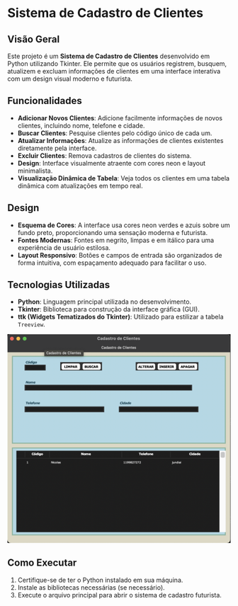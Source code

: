 # Sistema de Cadastro de Clientes

## Visão Geral

Este projeto é um **Sistema de Cadastro de Clientes** desenvolvido em Python utilizando Tkinter. Ele permite que os usuários registrem, busquem, atualizem e excluam informações de clientes em uma interface interativa com um design visual moderno e futurista.

## Funcionalidades

- **Adicionar Novos Clientes**: Adicione facilmente informações de novos clientes, incluindo nome, telefone e cidade.
- **Buscar Clientes**: Pesquise clientes pelo código único de cada um.
- **Atualizar Informações**: Atualize as informações de clientes existentes diretamente pela interface.
- **Excluir Clientes**: Remova cadastros de clientes do sistema.
- **Design**: Interface visualmente atraente com cores neon e layout minimalista.
- **Visualização Dinâmica de Tabela**: Veja todos os clientes em uma tabela dinâmica com atualizações em tempo real.
  
## Design

- **Esquema de Cores**: A interface usa cores neon verdes e azuis sobre um fundo preto, proporcionando uma sensação moderna e futurista.
- **Fontes Modernas**: Fontes em negrito, limpas e em itálico para uma experiência de usuário estilosa.
- **Layout Responsivo**: Botões e campos de entrada são organizados de forma intuitiva, com espaçamento adequado para facilitar o uso.

## Tecnologias Utilizadas

- **Python**: Linguagem principal utilizada no desenvolvimento.
- **Tkinter**: Biblioteca para construção da interface gráfica (GUI).
- **ttk (Widgets Tematizados do Tkinter)**: Utilizado para estilizar a tabela `Treeview`.

![Interface do Sistema Futurista de Cadastro](foto.png)

## Como Executar

1. Certifique-se de ter o Python instalado em sua máquina.
2. Instale as bibliotecas necessárias (se necessário).
3. Execute o arquivo principal para abrir o sistema de cadastro futurista.
